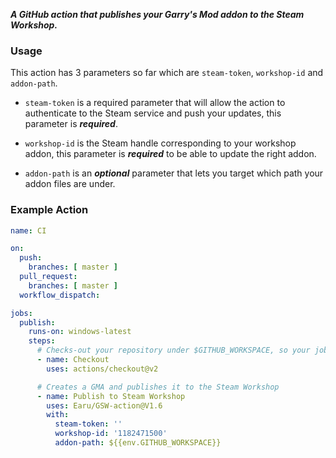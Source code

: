 *__A GitHub action that publishes your Garry's Mod addon to the Steam Workshop.__*

### Usage

This action has 3 parameters so far which are `steam-token`, `workshop-id` and `addon-path`.

- `steam-token` is a required parameter that will allow the action to authenticate to the Steam service and
push your updates, this parameter is ***required***.
- `workshop-id` is the Steam handle corresponding to your workshop addon, this parameter is ***required*** to
be able to update the right addon.

- `addon-path` is an ***optional*** parameter that lets you target which path your addon files are under.

### Example Action
```yml
name: CI

on:
  push:
    branches: [ master ]
  pull_request:
    branches: [ master ]
  workflow_dispatch:

jobs:
  publish:
    runs-on: windows-latest
    steps:
      # Checks-out your repository under $GITHUB_WORKSPACE, so your job can access it
      - name: Checkout
        uses: actions/checkout@v2

      # Creates a GMA and publishes it to the Steam Workshop
      - name: Publish to Steam Workshop
        uses: Earu/GSW-action@V1.6
        with:
          steam-token: ''
          workshop-id: '1182471500'
          addon-path: ${{env.GITHUB_WORKSPACE}}
```